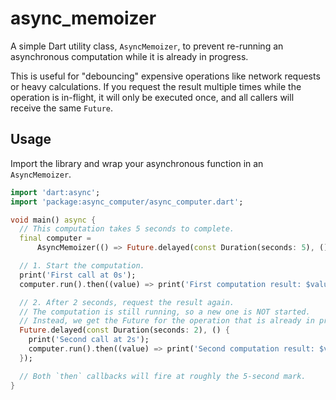 # async_memoizer

A simple Dart utility class, `AsyncMemoizer`, to prevent re-running an asynchronous computation while it is already in progress.
 
This is useful for "debouncing" expensive operations like network requests or heavy calculations. If you request the result multiple times while the operation is in-flight, it will only be executed once, and all callers will receive the same `Future`.
 
## Usage
 
Import the library and wrap your asynchronous function in an `AsyncMemoizer`.
 
```dart
import 'dart:async';
import 'package:async_computer/async_computer.dart';

void main() async {
  // This computation takes 5 seconds to complete.
  final computer =
      AsyncMemoizer(() => Future.delayed(const Duration(seconds: 5), () => 42));

  // 1. Start the computation.
  print('First call at 0s');
  computer.run().then((value) => print('First computation result: $value (at ~5s)'));

  // 2. After 2 seconds, request the result again.
  // The computation is still running, so a new one is NOT started.
  // Instead, we get the Future for the operation that is already in progress.
  Future.delayed(const Duration(seconds: 2), () {
    print('Second call at 2s');
    computer.run().then((value) => print('Second computation result: $value (at ~5s)'));
  });

  // Both `then` callbacks will fire at roughly the 5-second mark.
}
```
